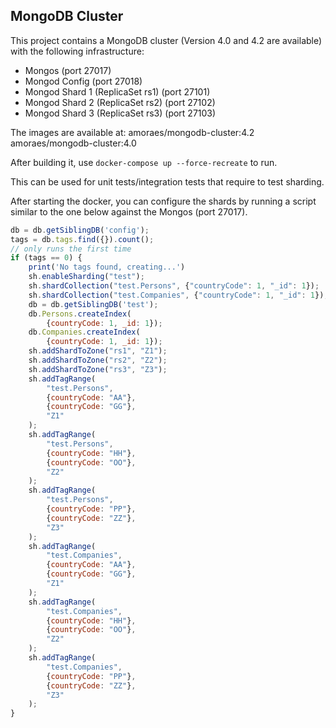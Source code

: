 MongoDB Cluster
--
This project contains a MongoDB cluster (Version 4.0 and 4.2 are available) with the following infrastructure:

* Mongos (port 27017)
* Mongod Config (port 27018)
* Mongod Shard 1 (ReplicaSet rs1) (port 27101)
* Mongod Shard 2 (ReplicaSet rs2) (port 27102)
* Mongod Shard 3 (ReplicaSet rs3) (port 27103)

The images are available at:
amoraes/mongodb-cluster:4.2
amoraes/mongodb-cluster:4.0

After building it, use `docker-compose up --force-recreate` to run.

This can be used for unit tests/integration tests that require to test sharding.

After starting the docker, you can configure the shards by running a script similar to the one below against the Mongos (port 27017).

```javascript
db = db.getSiblingDB('config');
tags = db.tags.find({}).count();
// only runs the first time
if (tags == 0) {
    print('No tags found, creating...')
    sh.enableSharding("test");
    sh.shardCollection("test.Persons", {"countryCode": 1, "_id": 1});
    sh.shardCollection("test.Companies", {"countryCode": 1, "_id": 1});
    db = db.getSiblingDB('test');
    db.Persons.createIndex(
        {countryCode: 1, _id: 1});
    db.Companies.createIndex(
        {countryCode: 1, _id: 1});
    sh.addShardToZone("rs1", "Z1");
    sh.addShardToZone("rs2", "Z2");
    sh.addShardToZone("rs3", "Z3");
    sh.addTagRange(
        "test.Persons",
        {countryCode: "AA"},
        {countryCode: "GG"},
        "Z1"
    );
    sh.addTagRange(
        "test.Persons",
        {countryCode: "HH"},
        {countryCode: "OO"},
        "Z2"
    );
    sh.addTagRange(
        "test.Persons",
        {countryCode: "PP"},
        {countryCode: "ZZ"},
        "Z3"
    );
    sh.addTagRange(
        "test.Companies",
        {countryCode: "AA"},
        {countryCode: "GG"},
        "Z1"
    );
    sh.addTagRange(
        "test.Companies",
        {countryCode: "HH"},
        {countryCode: "OO"},
        "Z2"
    );
    sh.addTagRange(
        "test.Companies",
        {countryCode: "PP"},
        {countryCode: "ZZ"},
        "Z3"
    );
}
```